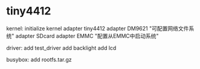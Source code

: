 # tiny4412
kernel:
	initialize kernel 
	adapter tiny4412
	adapter DM9621 "可配置网络文件系统"
	adapter SDcard
	adapter EMMC "配置从EMMC中启动系统"

driver:
	add test_driver
	add backlight
	add lcd
	

busybox:
	add rootfs.tar.gz

